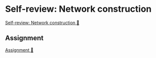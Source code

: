 # Self-review: Network construction

[Self-review: Network construction 🔗](https://www.coursera.org/learn/introduction-to-networking-and-Cloud-computing/assignment-submission/0Agad/self-review-network-construction)

## Assignment

[Assignment 🔗](https://www.coursera.org/learn/introduction-to-networking-and-Cloud-computing/assignment-submission/0Agad/self-review-network-construction/attempt)
